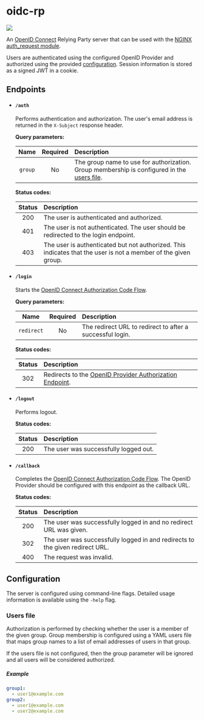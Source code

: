 # oidc-rp

[![](https://github.com/pkoenig10/oidc-rp/actions/workflows/ci.yml/badge.svg)][actions]

An [OpenID Connect](https://openid.net/connect/) Relying Party server that can be used with the [NGINX](https://www.nginx.com/) [auth_request module](http://nginx.org/en/docs/http/ngx_http_auth_request_module.html).

Users are authenticated using the configured OpenID Provider and authorized using the provided [configuration](#configuration). Session information is stored as a signed JWT in a cookie.

## Endpoints

- #### `/auth`

    Performs authentication and authorization. The user's email address is returned in the `X-Subject` response header.

    **Query parameters:**

    | Name | Required | Description |
    | :-: | :-: | :- |
    | `group` | No | The group name to use for authorization. Group membership is configured in the [users file](#users-file). |

    **Status codes:**

    | Status | Description |
    | :-: | :- |
    | 200 | The user is authenticated and authorized. |
    | 401 | The user is not authenticated. The user should be redirected to the login endpoint. |
    | 403 | The user is authenticated but not authorized. This indicates that the user is not a member of the given group. |

- #### `/login`

    Starts the [OpenID Connect Authorization Code Flow](https://openid.net/specs/openid-connect-core-1_0.html#CodeFlowAuth).

    **Query parameters:**

    | Name | Required | Description |
    | :-: | :-: | :- |
    | `redirect` | No | The redirect URL to redirect to after a successful login. |

    **Status codes:**

    | Status | Description |
    | :-: | :- |
    | 302 | Redirects to the [OpenID Provider Authorization Endpoint](https://openid.net/specs/openid-connect-core-1_0.html#AuthorizationEndpoint). |

- #### `/logout`

    Performs logout.

    **Status codes:**

    | Status | Description |
    | :-: | :- |
    | 200 | The user was successfully logged out. |

- #### `/callback`

    Completes the [OpenID Connect Authorization Code Flow](https://openid.net/specs/openid-connect-core-1_0.html#CodeFlowAuth). The OpenID Provider should be configured with this endpoint as the callback URL.

    **Status codes:**

    | Status | Description |
    | :-: | :- |
    | 200 | The user was successfully logged in and no redirect URL was given. |
    | 302 | The user was successfully logged in and redirects to the given redirect URL. |
    | 400 | The request was invalid. |

## Configuration

The server is configured using command-line flags. Detailed usage information is available using the `-help` flag.

### Users file

Authorization is performed by checking whether the user is a member of the given group. Group membership is configured using a YAML users file that maps group names to a list of email addresses of users in that group.

If the users file is not configured, then the group parameter will be ignored and all users will be considered authorized.

##### Example

```yaml
group1:
  - user1@example.com
group2:
  - user1@example.com
  - user2@example.com
```

[actions]: https://github.com/pkoenig10/oidc-rp/actions
